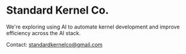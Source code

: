 # Standard Kernel Co.

We're exploring using AI to automate kernel development and improve efficiency across the AI stack.

Contact: standardkernelco@gmail.com
